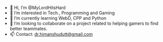 - 👋 Hi, I’m @MyLordHitsHard
- 👀 I’m interested in Tech., Programming and Gaming
- 🌱 I’m currently learning WebD, CPP and Python
- 💞️ I’m looking to collaborate on a project related to helping gamers to find better teammates.
- 📫 Contact: dr.himanshudutt@gmail.com

<!---
MyLordHitsHard/MyLordHitsHard is a ✨ special ✨ repository because its `README.md` (this file) appears on your GitHub profile.
You can click the Preview link to take a look at your changes.
--->

